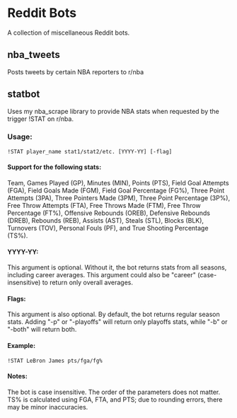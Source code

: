 # Reddit Bots

A collection of miscellaneous Reddit bots.

## nba_tweets

Posts tweets by certain NBA reporters to r/nba

## statbot

Uses my nba_scrape library to provide NBA stats when requested by the trigger
!STAT on r/nba.

### Usage:

`!STAT player_name stat1/stat2/etc. [YYYY-YY] [-flag]`

#### Support for the following stats:

Team, Games Played (GP), Minutes (MIN), Points (PTS), Field Goal Attempts (FGA),
Field Goals Made (FGM), Field Goal Percentage (FG%), Three Point Attempts (3PA),
Three Pointers Made (3PM), Three Point Percentage (3P%), Free Throw Attempts (FTA),
Free Throws Made (FTM), Free Throw Percentage (FT%), Offensive Rebounds (OREB),
Defensive Rebounds (DREB), Rebounds (REB), Assists (AST), Steals (STL), Blocks (BLK),
Turnovers (TOV), Personal Fouls (PF), and True Shooting Percentage (TS%).

#### YYYY-YY:

This argument is optional. Without it, the bot returns stats from all seasons,
including career averages. This argument could also be "career" (case-insensitive)
to return only overall averages.

#### Flags:

This argument is also optional. By default, the bot returns regular season stats.
Adding "-p" or "-playoffs" will return only playoffs stats, while "-b" or "-both"
will return both.

#### Example:

`!STAT LeBron James pts/fga/fg%`

#### Notes:

The bot is case insensitive.
The order of the parameters does not matter.
TS% is calculated using FGA, FTA, and PTS; due to rounding errors, there may be minor inaccuracies.
